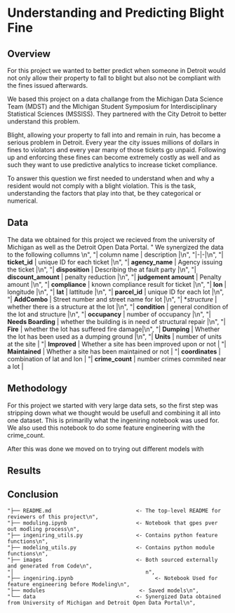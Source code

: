 # Understanding and Predicting Blight Fine

## Overview

For this project we wanted to better predict when someone in Detroit would not only allow their property to fall to blight but also not be compliant with the fines issued afterwards.

We based this project on a data challange from the Michigan Data Science Team (MDST) and the MIchigan Student Symposium for Interdisciplinary Statistical Sciences (MSSISS). They partnered with the City Detroit to better understand this problem.

Blight, allowing your property to fall into and remain in ruin,  has become a serious problem in Detroit. Every year the city issues millions of dollars in fines to violators and every year many of those tickets go unpaid. Following up and enforcing these fines can become extremely costly as well and as such they want to use predictive analytics to increase ticket compliance.


To answer this question we first needed to understand when and why a resident would not comply with a blight violation. This is the task, understanding the factors that play into that, be they categorical or numerical.


## Data

The data we obtained for this project we recieved from the university of Michigan as well as the Detroit Open Data Portal.
    "    We synergized the data to the following collumns \n",
    "| column name | description |\n",
    "|-|-|\n",
    "| **ticket_id** | unique ID for each ticket |\n",
    "| **agency_name** | Agency issuing the ticket |\n",
    "| **disposition** | Describing the at fault party |\n",
    "| **discount_amount** | penalty reduction |\n",
    "| **judgement amount** | Penalty amount |\n",
    "| **compliance** | known compliance result for ticket |\n",
    "| **lon** | longitude |\n",
    "| **lat** | lattitude |\n",
    "| **parcel_id** | unique ID for each lot |\n",
    "| **AddCombo** | Street number and street name for lot |\n",
    "| **structure* | whether there is a structure at the lot |\n",
    "| **condition** | general condition of the lot and structure |\n",
    "| **occupancy** | number of occupancy |\n",
    "| **Needs Boarding** | whether the building is in need of structural repair |\n",
    "| **Fire** | whether the lot has suffered fire damage|\n",
    "| **Dumping** | Whether the lot has been used as a dumping ground |\n",
    "| **Units** | number of units at the site |
    "| **Improved** | Whether a site has been improved upon or not |
    "| **Maintained** | Whether a site has been maintained or not |
    "| **coordinates** | combination of lat and lon |
    "| **crime_count** | number crimes commited near a lot |


    
## Methodology
For this project we started with very large data sets, so the first step was stripping down what we thought would be usefull and combining it all into one dataset. This is primarilly what the ingeniring notebook was used for. We also used this notebook to do some feature engineering with the crime_count. 

After this was done we moved on to trying out different models with

## Results

## Conclusion

    "├── README.md                           <- The top-level README for reviewers of this project\n",
    "├── moduling.ipynb                      <- Notebook that gpes pver out modling process\n",
    "├── ingeniring_utils.py                 <- Contains python feature functions\n",
    "├── modeling_utils.py                   <- Contains python module functions\n",
    "├── images                              <- Both sourced externally and generated from Code\n",       
    "│                                          n",
    "├── ingeniring.ipynb                          <- Notebook Used for feature engineering before Modeling\n",
    "├── modules                              <- Saved models\n",
    "└── data                                <- Synergized Data obtained from University of Michigan and Detroit Open Data Portal\n",